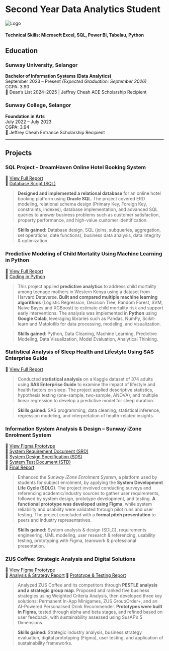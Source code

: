 # Second Year Data Analytics Student

![Logo](/assets/Formal_Picture.png)  

#### Technical Skills: Microsoft Excel, SQL, Power BI, Tabelau, Python

## Education

### Sunway University, Selangor  
**Bachelor of Information Systems (Data Analytics)**  
September 2023 – Present _(Expected Graduation: September 2026)_  
CGPA: 3.90   
🏅 Dean’s List 2024–2025 | Jeffrey Cheah ACE Scholarship Recipient  


### Sunway College, Selangor  
**Foundation in Arts**  
July 2022 – July 2023  
CGPA: 3.94    
🏅 Jeffrey Cheah Entrance Scholarship Recipient  

---

## Projects
### **SQL Project - DreamHaven Online Hotel Booking System**

📄 [View Full Report](docs/Group35_DBMS_Final_Assessment.pdf)  
📄 [Database Script (SQL)](docs/DBscript.sql)

> **Designed and implemented a relational database** for an online hotel booking platform using **Oracle SQL**. The project covered ERD modeling, relational schema design (Primary Key, Foreign Key, constraints, indexes), database implementation, and advanced SQL queries to answer business problems such as customer satisfaction, property performance, and high-value customer identification.

> **Skills gained:** Database design, SQL (joins, subqueries, aggregation, set operations, date functions), business data analysis, data integrity & optimization.



### **Predictive Modeling of Child Mortality Using Machine Learning in Python**

📄 [View Full Report](docs/SWA_Final_Report.pdf)  
📄 [Coding in Python](docs/SWA_Code(Google_Colab).py)

> This project applied **predictive analytics** to address child mortality among teenage mothers in Western Kenya using a dataset from Harvard Dataverse. **Built and compared multiple machine learning algorithms** (Logistic Regression, Decision Tree, Random Forest, SVM, Naive Bayes and XGBoost) to estimate child mortality risk and support early interventions. The analysis was implemented in **Python** using **Google Colab**, leveraging libraries such as Pandas, NumPy, Scikit-learn and Matplotlib for data processing, modeling, and visualization.

> **Skills gained**: Python, Data Cleaning, Machine Learning, Predictive Modeling, Data Visualization, Model Evaluation, Analytical Thinking.


### **Statistical Analysis of Sleep Health and Lifestyle Using SAS Enterprise Guide**

📄 [View Full Report](docs/Group_Assignment_Statistics.pdf)

> Conducted **statistical analysis** on a Kaggle dataset of 374 adults using **SAS Enterprise Guide** to examine the impact of lifestyle and health factors on sleep. The project applied descriptive statistics, hypothesis testing (one-sample, two-sample, ANOVA), and multiple linear regression to develop a predictive model for sleep duration.

> **Skills gained:** SAS programming, data cleaning, statistical inference, regression modeling, and interpretation of health-related insights.


### **Information System Analysis & Design – Sunway iZone Enrolment System**

🔗 [View Figma Prototype](https://www.figma.com/proto/AlRvWYK8g5C3TqoSxjjj4A/iZone-Waitlist-System--Initial-Prototype-?node-id=419-388&p=f&t=OVNLSf8JjvlHRSFs-1&scaling=scale-down&content-scaling=fixed&page-id=10%3A3&starting-point-node-id=502%3A246&show-proto-sidebar=1)    
📄 [System Requirement Document (SRD)](docs/System_Requirement_Document_(SRD).pdf)    
📄 [System Design Specification (SDS)](docs/System_Design_Specification_(SDS).pdf)    
📄 [System Test Document (STD)](docs/System_Test_Document_(STD).pdf)    
📄 [Final Report](docs/BIS_Final_Report.pdf)    

> Enhanced the *Sunway iZone Enrolment System*, a platform used by students for subject enrolment, by applying the **System Development Life Cycle (SDLC)**. The project involved conducting surveys and referencing academic/industry sources to gather user requirements, followed by system design, prototype development, and testing.  **A functional prototype was developed using Figma**, while system reliability and usability were validated through pilot runs and user testing. The project concluded with a **formal pitch presentation** to peers and industry representatives.  

> **Skills gained:** System analysis & design (SDLC), requirements engineering, UML modeling, user research & referencing, usability testing, prototyping with Figma, teamwork & professional presentation.


### **ZUS Coffee: Strategic Analysis and Digital Solutions**

🔗 [View Figma Prototype](https://www.figma.com/proto/CNXTNvdDey5dBqM3OBXpIA/ZUS-Coffee-Mobile-App?node-id=17-4340&t=0dxBPdVAMH6PXqhk-1)  
📄 [Analysis & Strategy Report](docs/MAN3154_Mid-Term_Assignment.pdf)
📄 [Prototype & Testing Report](docs/MAN3154_Final_Assignment.pdf)

> Analyzed ZUS Coffee and its competitors through **PESTLE analysis and a strategic group map**. Proposed and ranked five business strategies using Weighted Criteria Analysis, then developed three key solutions: Permanent In-App Minigames, ZUS GroupOrder+, and an AI-Powered Personalised Drink Recommender. **Prototypes were built in Figma**, tested through alpha and beta stages, and refined based on user feedback, with sustainability assessed using SusAF’s 5 Dimensions.

> **Skills gained:** Strategic industry analysis, business strategy evaluation, digital prototyping (Figma), user testing, and application of sustainability frameworks.

